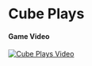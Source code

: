 # Cube Plays

#### Game Video
[![Cube Plays Video](http://img.youtube.com/vi/spVslqGAeC8/0.jpg)](https://youtu.be/spVslqGAeC8 "Cube Plays Video")
